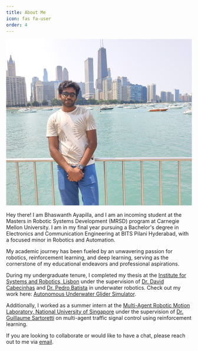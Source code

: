 ```yaml
---
title: About Me
icon: fas fa-user
order: 4
---
```


<!-- <div style="text-align: right">
    <img align="left" src="/assets/images/me1_border.png" alt="drawing" width="400"/>
</div> -->

![](/assets/aboutme.jpg)


<!-- Hey there! I am Bhaswanth Ayapilla, a passionate fourth-year undergraduate student at BITS Pilani Hyderabad. I am pursuing Electronics and Communication Engineering, with a minor in Robotics and Automation. -->

Hey there! I am Bhaswanth Ayapilla, and I am an incoming student at the Masters in Robotic Systems Development (MRSD) program at Carnegie Mellon University. I am in my final year pursuing a Bachelor's degree in Electronics and Communication Engineering at BITS Pilani Hyderabad, with a focused minor in Robotics and Automation.

<!-- I have a deep-rooted passion for robotics, reinforcement learning, and deep learning, which has shaped my academic journey and career aspirations. -->

My academic journey has been fueled by an unwavering passion for robotics, reinforcement learning, and deep learning, serving as the cornerstone of my educational endeavors and professional aspirations.

During my undergraduate tenure, I completed my thesis at the [Institute for Systems and Robotics, Lisbon](https://welcome.isr.tecnico.ulisboa.pt/) under the supervision of [Dr. David Cabecinhas](https://welcome.isr.tecnico.ulisboa.pt/author/davidalexandre/) and [Dr. Pedro Batista](https://welcome.isr.tecnico.ulisboa.pt/author/pedrotiagomartins/) in underwater robotics. Check out my work here: [Autonomous Underwater Glider Simulator](https://bhaswanth-a.github.io/posts/aug-simulator/). 

Additionally, I worked as a summer intern at the [Multi-Agent Robotic Motion Laboratory, National University of Singapore](https://www.marmotlab.org/index.html) under the supervision of [Dr. Guillaume Sartoretti](https://www.marmotlab.org/bio.html) on multi-agent traffic signal control using reinforcement learning. 

If you are looking to collaborate or would like to have a chat, please reach out to me via [email](mailto:bhaswanthayapilla@gmail.com).